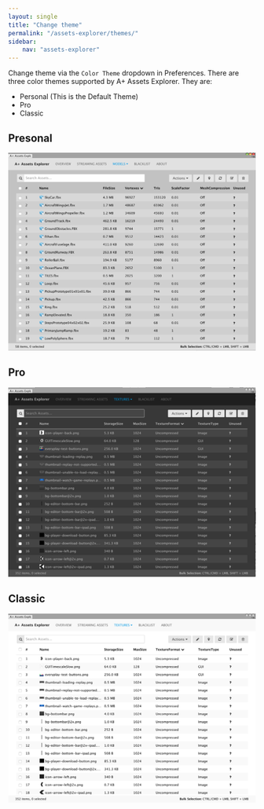 ```yaml
---
layout: single
title: "Change theme"
permalink: "/assets-explorer/themes/"
sidebar:
    nav: "assets-explorer"
---
```


Change theme via the `Color Theme` dropdown in Preferences. There are three color themes supported by A+ Assets Explorer. They are:

* Personal (This is the Default Theme)
* Pro
* Classic

## Presonal

![personal](/assets/images/personal.png)

## Pro

![pro](/assets/images/pro.png)

## Classic

![classic](/assets/images/classic.png)